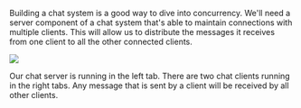 Building a chat system is a good way to dive into concurrency. We'll need a server component of a chat system that's able to maintain connections with multiple clients. This will allow us to distribute the messages it receives from one client to all the other connected clients.

![](https://github.com/Codevolve/next/blob/master/courses/community/Ruby%20Magic/assets/chat_example.png?raw=t)

Our chat server is running in the left tab. There are two chat clients running in the right tabs. Any message that is sent by a client will be received by all other clients.
